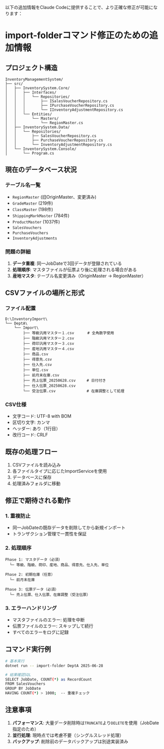 以下の追加情報をClaude Codeに提供することで、より正確な修正が可能になります：

# import-folderコマンド修正のための追加情報

## プロジェクト構造

```
InventoryManagementSystem/
├── src/
│   ├── InventorySystem.Core/
│   │   ├── Interfaces/
│   │   │   └── Repositories/
│   │   │       ├── ISalesVoucherRepository.cs
│   │   │       ├── IPurchaseVoucherRepository.cs
│   │   │       └── IInventoryAdjustmentRepository.cs
│   │   └── Entities/
│   │       └── Masters/
│   │           └── RegionMaster.cs
│   ├── InventorySystem.Data/
│   │   └── Repositories/
│   │       ├── SalesVoucherRepository.cs
│   │       ├── PurchaseVoucherRepository.cs
│   │       └── InventoryAdjustmentRepository.cs
│   └── InventorySystem.Console/
│       └── Program.cs
```

## 現在のデータベース状況

### テーブル名一覧
- `RegionMaster` (旧OriginMaster、変更済み)
- `GradeMaster` (219件)
- `ClassMaster` (198件)
- `ShippingMarkMaster` (784件)
- `ProductMaster` (1037件)
- `SalesVouchers`
- `PurchaseVouchers`
- `InventoryAdjustments`

### 問題の詳細
1. **データ重複**: 同一JobDateで3回データが登録されている
2. **処理順序**: マスタファイルが伝票より後に処理される場合がある
3. **産地マスタ**: テーブル名変更済み（OriginMaster → RegionMaster）

## CSVファイルの場所と形式

### ファイル配置
```
D:\InventoryImport\
└── DeptA\
    └── Import\
        ├── 等級汎用マスター１.csv      # 全角数字使用
        ├── 階級汎用マスター２.csv
        ├── 荷印汎用マスター３.csv
        ├── 産地汎用マスター４.csv
        ├── 商品.csv
        ├── 得意先.csv
        ├── 仕入先.csv
        ├── 単位.csv
        ├── 前月末在庫.csv
        ├── 売上伝票_20250628.csv     # 日付付き
        ├── 仕入伝票_20250628.csv
        └── 受注伝票.csv              # 在庫調整として処理
```

### CSV仕様
- 文字コード: UTF-8 with BOM
- 区切り文字: カンマ
- ヘッダー: あり（1行目）
- 改行コード: CRLF

## 既存の処理フロー

1. CSVファイルを読み込み
2. 各ファイルタイプに応じたImportServiceを使用
3. データベースに保存
4. 処理済みフォルダに移動

## 修正で期待される動作

### 1. 重複防止
- 同一JobDateの既存データを削除してから新規インポート
- トランザクション管理で一貫性を保証

### 2. 処理順序
```
Phase 1: マスタデータ（必須）
  └─ 等級、階級、荷印、産地、商品、得意先、仕入先、単位

Phase 2: 初期在庫（任意）
  └─ 前月末在庫

Phase 3: 伝票データ（必須）
  └─ 売上伝票、仕入伝票、在庫調整（受注伝票）
```

### 3. エラーハンドリング
- マスタファイルのエラー: 処理を中断
- 伝票ファイルのエラー: スキップして続行
- すべてのエラーをログに記録

## コマンド実行例

```bash
# 基本実行
dotnet run -- import-folder DeptA 2025-06-28

# 結果確認SQL
SELECT JobDate, COUNT(*) as RecordCount 
FROM SalesVouchers 
GROUP BY JobDate 
HAVING COUNT(*) > 1000;  -- 重複チェック
```

## 注意事項

1. **パフォーマンス**: 大量データ削除時は`TRUNCATE`より`DELETE`を使用（JobDate指定のため）
2. **並行処理**: 現時点では考慮不要（シングルスレッド処理）
3. **バックアップ**: 削除前のデータバックアップは別途実装済み